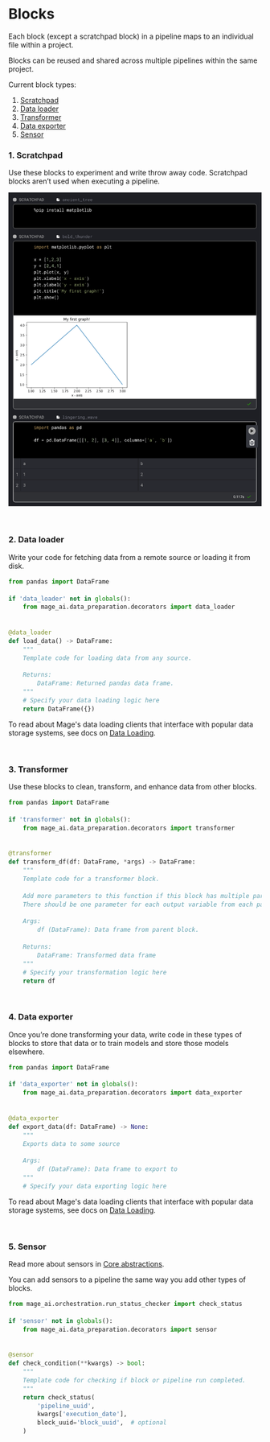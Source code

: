 # Blocks

Each block (except a scratchpad block) in a pipeline maps to an individual file within a project.

Blocks can be reused and shared across multiple pipelines within the same project.

Current block types:

1. [Scratchpad](#1-scratchpad)
1. [Data loader](#2-data-loader)
1. [Transformer](#3-transformer)
1. [Data exporter](#4-data-exporter)
1. [Sensor](#5-sensor)

### 1. Scratchpad

Use these blocks to experiment and write throw away code.
Scratchpad blocks aren’t used when executing a pipeline.

<img
  alt="Scratchpad"
  src="../../media/scratchpad.png"
/>

<br />

### 2. Data loader

Write your code for fetching data from a remote source or loading it from disk.

```python
from pandas import DataFrame

if 'data_loader' not in globals():
    from mage_ai.data_preparation.decorators import data_loader


@data_loader
def load_data() -> DataFrame:
    """
    Template code for loading data from any source.

    Returns:
        DataFrame: Returned pandas data frame.
    """
    # Specify your data loading logic here
    return DataFrame({})
```

To read about Mage's data loading clients that interface with popular data storage systems, see docs on [Data Loading](./data_loading.md).

<br />

### 3. Transformer

Use these blocks to clean, transform, and enhance data from other blocks.

```python
from pandas import DataFrame

if 'transformer' not in globals():
    from mage_ai.data_preparation.decorators import transformer


@transformer
def transform_df(df: DataFrame, *args) -> DataFrame:
    """
    Template code for a transformer block.

    Add more parameters to this function if this block has multiple parent blocks.
    There should be one parameter for each output variable from each parent block.

    Args:
        df (DataFrame): Data frame from parent block.

    Returns:
        DataFrame: Transformed data frame
    """
    # Specify your transformation logic here
    return df
```

<br />

### 4. Data exporter

Once you’re done transforming your data, write code in these types of blocks to store that data or
to train models and store those models elsewhere.

```python
from pandas import DataFrame

if 'data_exporter' not in globals():
    from mage_ai.data_preparation.decorators import data_exporter


@data_exporter
def export_data(df: DataFrame) -> None:
    """
    Exports data to some source

    Args:
        df (DataFrame): Data frame to export to
    """
    # Specify your data exporting logic here
```

To read about Mage's data loading clients that interface with popular data storage systems, see docs on [Data Loading](./data_loading.md).

<br />

### 5. Sensor

Read more about sensors in [Core abstractions](../core/abstractions.md#sensor).

You can add sensors to a pipeline the same way you add other types of blocks.

```python
from mage_ai.orchestration.run_status_checker import check_status

if 'sensor' not in globals():
    from mage_ai.data_preparation.decorators import sensor


@sensor
def check_condition(**kwargs) -> bool:
    """
    Template code for checking if block or pipeline run completed.
    """
    return check_status(
        'pipeline_uuid',
        kwargs['execution_date'],
        block_uuid='block_uuid',  # optional
    )
```

<br />
